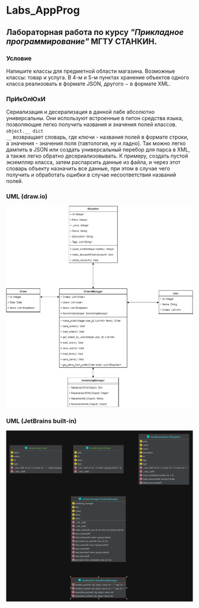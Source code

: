 # Labs_AppProg
## Лабораторная работа по курсу *"Прикладное программирование"* **МГТУ СТАНКИН**.

### Условие

Напишите классы для предметной области магазина. Возможные классы: товар и услуга. В 4-м и 5-м пунктах хранение объектов одного класса реализовать в формате JSON, другого − в формате XML.

### ПрИкОлЮхИ

Сериализация и десерализация в данной лабе абсолютно универсальны. Они используют встроенные в питон средства языка, позволяющие легко получить названия и значения полей классов.
<code>object.__ dict __</code> возвращает словарь, где ключи - названия полей в формате строки, а значения - значения поля (тавтология, ну и ладно).
Так можно легко дампить в JSON или создать универсальный перебор для парса в XML, а также легко обратно десериализовывать.
К примеру, создать пустой экземпляр класса, затем распарсить данные из файла, и через этот словарь объекту назначить все данные, при этом в случае чего получить и обработать ошибки в случае несоответствия названий полей.

### UML (draw.io)

![](img/maltsevappprog.png)

### UML (JetBrains built-in)

![](img/serialization.png)
